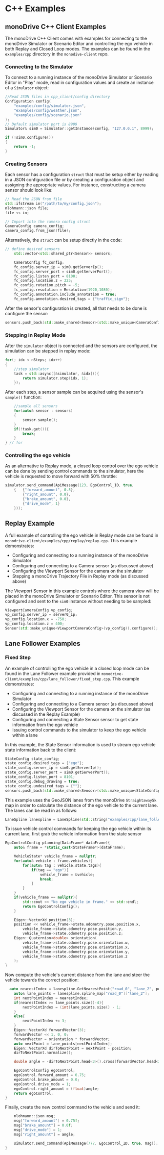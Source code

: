 # C++ Examples

## monoDrive C++ Client Examples

The monoDrive C++ Client comes with examples for connecting to the monoDrive 
Simulator or Scenario Editor and controlling the ego vehicle in both Replay and 
Closed Loop modes. The examples can be found in the `examples/cpp` 
directory in the `monodive-client` repo.

### Connecting to the Simulator

To connect to a running instance of the monoDrive Simulator or Scenario Editor 
in "Play" mode, read in configuration values and create an instance of a 
`Simulator` object:

```cpp
//Read JSON files in cpp_client/config directory
Configuration config(
    "examples/config/simulator.json",
    "examples/config/weather.json",
    "examples/config/scenario.json"
);
// Default simulator port is 8999
Simulator& sim0 = Simulator::getInstance(config, "127.0.0.1", 8999);

if (!sim0.configure())
{
    return -1;
}
```

### Creating Sensors

Each sensor has a configuration `struct` that must be setup either by reading in 
a JSON configuration file or by creating a configuration object and assigning the appropriate values. For instance, constructing a camera sensor should look like:

```cpp
// Read the JSON from file
std::ifstream in("/path/to/my/config.json");
nlohmann::json file;
file << in;

// Import into the camera config struct
CameraConfig camera_config;
camera_config.from_json(file);
```

Alternatively, the `struct` can be setup directly in the code:

```cpp
// define desired sensors
    std::vector<std::shared_ptr<Sensor>> sensors;

    CameraConfig fc_config;
    fc_config.server_ip = sim0.getServerIp();
    fc_config.server_port = sim0.getServerPort();
    fc_config.listen_port = 8100;
    fc_config.location.z = 225;
    fc_config.rotation.pitch = -5;
    fc_config.resolution = Resolution(1920,1080);
    fc_config.annotation.include_annotation = true;
    fc_config.annotation.desired_tags = {"traffic_sign"};
```

After the sensor's configuration is created, all that needs to be done is 
configure the sensor:

```cpp
sensors.push_back(std::make_shared<Sensor>(std::make_unique<CameraConfig>(fc_config)));
```

### Stepping in Replay Mode

After the `simulator` object is connected and the sensors are configured, the 
simulation can be stepped in replay mode:

```cpp
for(; idx < nSteps; idx++)
{	
    //step simulator
    task = std::async([&simulator, &idx](){
        return simulator.step(idx, 1);
    });
```

After each step, a sensor sample can be acquired using the sensor's `sample()` 
function:

```cpp
    //sample all sensors
    for(auto& sensor : sensors)
    {
        sensor.sample();
    }
    if(!task.get()){
        break;
    }
} // for
```

### Controlling the ego vehicle

As an alternative to Replay mode, a closed loop control over the ego vehicle can 
be done by sending control commands to the simulator, here the vehicle is 
requested to move forward with 50% throttle:

```cpp
simulator.send_command(ApiMessage(123, EgoControl_ID, true, 
    {   {"forward_amount", 0.5}, 
        {"right_amount", 0.0},
        {"brake_amount", 0.0},
        {"drive_mode", 1}
    }));
```

## Replay Example

A full example of controlling the ego vehicle in Replay mode can be found in 
`monodrive-client/examples/cpp/replay/replay.cpp`. This 
example demonstrates:

* Configuring and connecting to a running instance of the monoDrive Simulator
* Configuring and connecting to a Camera sensor (as discussed above)
* Configuring the Viewport Sensor for the camera on the simulator
* Stepping a monoDrive Trajectory File in Replay mode (as discussed above)

The Viewport Sensor in this example controls where the camera view will be 
placed in the monoDrive Simulator or Scenario Editor. This sensor is not 
configured and sent to the `sim0` instance without needing to be sampled:

```cpp
ViewportCameraConfig vp_config;
vp_config.server_ip = server0_ip;
vp_config.location.x = -750;
vp_config.location.z = 400;
Sensor(std::make_unique<ViewportCameraConfig>(vp_config)).configure();
```

## Lane Follower Examples

### Fixed Step

An example of controlling the ego vehicle in a closed loop mode can be found in 
the Lane Follower example provided in 
`monodrive-client/examples/cpp/lane_follower/fixed_step.cpp`. This 
example demonstrates:

* Configuring and connecting to a running instance of the monoDrive Simulator
* Configuring and connecting to a Camera sensor (as discussed above)
* Configuring the Viewport Sensor for the camera on the simulator (as discussed in the Replay Example)
* Configuring and connecting a State Sensor sensor to get state information from the ego vehicle
* Issuing control commands to the simulator to keep the ego vehicle within a lane

In this example, the State Sensor information is used to stream ego vehicle 
state information back to the client:

```cpp
StateConfig state_config;
state_config.desired_tags = {"ego"};
state_config.server_ip = sim0.getServerIp();
state_config.server_port = sim0.getServerPort();
state_config.listen_port = 8101;
state_config.debug_drawing = true;
state_config.undesired_tags = {""};
sensors.push_back(std::make_shared<Sensor>(std::make_unique<StateConfig>(state_config)));
```

This example uses the GeoJSON lanes from the monoDrive `Straightaway5k` map in 
order to calculate the distance of the ego vehicle to the current lane. The 
lanes can be read in as follows:

```cpp
LaneSpline lanespline = LaneSpline(std::string("examples/cpp/lane_follower/Straightaway5k.json"));
```

To issue vehicle control commands for keeping the ego vehicle within its current 
lane, first grab the vehicle information from the state sensor

```cpp
EgoControlConfig planning(DataFrame* dataFrame){
    auto& frame = *static_cast<StateFrame*>(dataFrame);

    VehicleState* vehicle_frame = nullptr;
    for(auto& vehicle : frame.vehicles){
        for(auto& tag : vehicle.state.tags){
            if(tag == "ego"){
                vehicle_frame = &vehicle;
                break;
            }
        }
    }
    if(vehicle_frame == nullptr){
        std::cout << "No ego vehicle in frame." << std::endl;
        return EgoControlConfig();
    }

    Eigen::VectorXd position(3);
    position << vehicle_frame->state.odometry.pose.position.x,
        vehicle_frame->state.odometry.pose.position.y,
        vehicle_frame->state.odometry.pose.position.z;
    Eigen::Quaternion<double> orientation(
        vehicle_frame->state.odometry.pose.orientation.w,
        vehicle_frame->state.odometry.pose.orientation.x,
        vehicle_frame->state.odometry.pose.orientation.y,
        vehicle_frame->state.odometry.pose.orientation.z
    );
}
```

Now compute the vehicle's current distance from the lane and steer the vehicle 
towards the correct position:

```cpp
  auto nearestIndex = lanespline.GetNearestPoint("road_0", "lane_2", position);
    auto& lane_points = lanespline.spline_map["road_0"]["lane_2"];
    int nextPointIndex = nearestIndex;
    if(nearestIndex >= lane_points.size()-4){
        nextPointIndex = (int)lane_points.size() - 1;
    }
    else{
        nextPointIndex += 3;
    }
    Eigen::VectorXd forwardVector(3);
    forwardVector << 1, 0, 0;
    forwardVector = orientation * forwardVector;
    auto nextPoint = lane_points[nextPointIndex];
    Eigen::VectorXd dirToNextPoint = nextPoint - position;
    dirToNextPoint.normalize();

    double angle = -dirToNextPoint.head<3>().cross(forwardVector.head<3>())[2];

    EgoControlConfig egoControl;
    egoControl.forward_amount = 0.75;
    egoControl.brake_amount = 0.0;
    egoControl.drive_mode = 1;
    egoControl.right_amount = (float)angle;
    return egoControl;
}
```    

Finally, create the new control command to the vehicle and send it:

```cpp
    nlohmann::json msg;
    msg["forward_amount"] = 0.75f;
    msg["brake_amount"] = 0.0f;
    msg["drive_mode"] = 1;
    msg["right_amount"] = angle;

    simulator.send_command(ApiMessage(777, EgoControl_ID, true, msg));
}
```